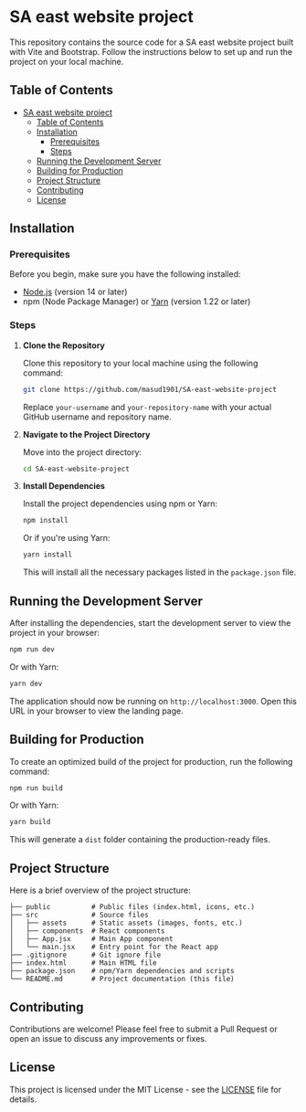 # SA east website project

This repository contains the source code for a SA east website project built with Vite and Bootstrap. Follow the instructions below to set up and run the project on your local machine.

## Table of Contents

- [SA east website project](#sa-east-website-project)
  - [Table of Contents](#table-of-contents)
  - [Installation](#installation)
    - [Prerequisites](#prerequisites)
    - [Steps](#steps)
  - [Running the Development Server](#running-the-development-server)
  - [Building for Production](#building-for-production)
  - [Project Structure](#project-structure)
  - [Contributing](#contributing)
  - [License](#license)

## Installation

### Prerequisites

Before you begin, make sure you have the following installed:

- [Node.js](https://nodejs.org/) (version 14 or later)
- npm (Node Package Manager) or [Yarn](https://yarnpkg.com/) (version 1.22 or later)

### Steps

1. **Clone the Repository**

   Clone this repository to your local machine using the following command:

   ```bash
   git clone https://github.com/masud1901/SA-east-website-project
   ```

   Replace `your-username` and `your-repository-name` with your actual GitHub username and repository name.

2. **Navigate to the Project Directory**

   Move into the project directory:

   ```bash
   cd SA-east-website-project
   ```

3. **Install Dependencies**

   Install the project dependencies using npm or Yarn:

   ```bash
   npm install
   ```

   Or if you're using Yarn:

   ```bash
   yarn install
   ```

   This will install all the necessary packages listed in the `package.json` file.

## Running the Development Server

After installing the dependencies, start the development server to view the project in your browser:

```bash
npm run dev
```

Or with Yarn:

```bash
yarn dev
```

The application should now be running on `http://localhost:3000`. Open this URL in your browser to view the landing page.

## Building for Production

To create an optimized build of the project for production, run the following command:

```bash
npm run build
```

Or with Yarn:

```bash
yarn build
```

This will generate a `dist` folder containing the production-ready files.

## Project Structure

Here is a brief overview of the project structure:

```
├── public          # Public files (index.html, icons, etc.)
├── src             # Source files
│   ├── assets      # Static assets (images, fonts, etc.)
│   ├── components  # React components
│   ├── App.jsx     # Main App component
│   └── main.jsx    # Entry point for the React app
├── .gitignore      # Git ignore file
├── index.html      # Main HTML file
├── package.json    # npm/Yarn dependencies and scripts
└── README.md       # Project documentation (this file)
```

## Contributing

Contributions are welcome! Please feel free to submit a Pull Request or open an issue to discuss any improvements or fixes.

## License

This project is licensed under the MIT License - see the [LICENSE](LICENSE) file for details.